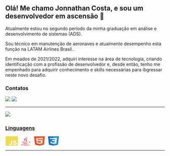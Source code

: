 ## Olá! Me chamo Jonnathan Costa, e sou um desenvolvedor em ascensão 👻


<p> Atualmente estou no segundo período da minha graduação em análise e desenvolvimento de sistemas (ADS).<p>
<p> Sou técnico em manutenção de aeronaves e atualmente desempenho esta função na LATAM Airlines Brasil..<p>

<p> Em meados de 2021/2022, adquiri interesse na área de tecnologia, criando identificação com a profissão de desenvolvedor e, desde então, tenho me empenhado para adquirir conhecimento e skills necessárias para ibgressar neste novo desafio.<p>

### Contatos 

<a href="https://www.instagram.com/jonnathanoff/" target="_blank"><img src="https://img.shields.io/badge/-Instagram-%23E4405F?style=for-the-badge&logo=instagram&logoColor=white" target="_blank"></a>
<a href="mailto:jonnathan.costa@outlook.com" target="_blank"><img src="https://img.shields.io/badge/Microsoft_Outlook-0078D4?style=for-the-badge&logo=microsoft-outlook&logoColor=white" target="_blank"></a>


 ----

 <div align="left">
  <a href="https://github.com/jonnathancosta">
  <img height="220em" src="https://github-readme-stats.vercel.app/api?username=jonnathancosta&show_icons=true&theme=gotham&include_all_commits=true&count_private=true"/>
 </div>
  
  ### Linguagens
  
 <a> <img align="center" height="30" width="40" src="https://raw.githubusercontent.com/devicons/devicon/master/icons/javascript/javascript-plain.svg">
  <img align="center" height="30" width="40" src="https://raw.githubusercontent.com/devicons/devicon/master/icons/java/java-plain.svg">
  <img align="center" height="30" width="40" src="https://raw.githubusercontent.com/devicons/devicon/master/icons/html5/html5-original.svg">
  <img align="center" height="30" width="40" src="https://raw.githubusercontent.com/devicons/devicon/master/icons/css3/css3-original.svg"></a>
 
  
  ----
  





